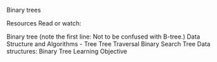 Binary trees

 Resources Read or watch:

 Binary tree (note the first line: Not to be confused with B-tree.) Data Structure and Algorithms - Tree Tree Traversal Binary Search Tree Data structures: Binary Tree Learning Objective
